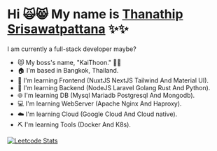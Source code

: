 Hi 🙀😸 My name is [Thanathip Srisawatpattana](https://github.com/thanathip41) ✨✨
===========================================

I am currently a full-stack developer maybe?

* 😻 My boss's name, "KaiThoon." 🥚🍳
* 🏠  I'm based in Bangkok, Thailand.
* 📘  I'm learning Frontend (NuxtJS NextJS Tailwind And Material UI).
* 📖  I'm learning Backend (NodeJS Laravel Golang Rust And Python).
* 🌐  I'm learning DB (Mysql Mariadb Postgresql And Mongodb).
* 💻  I'm learning WebServer (Apache Nginx And Haproxy).
* ☁️  I'm learning Cloud (Google Cloud And Cloud native).
* ⛏️  I'm learning Tools (Docker And K8s).


[![Leetcode Stats](https://leetcard.jacoblin.cool/thanathip41?theme=dark)](https://leetcode.com/thanathip41)


